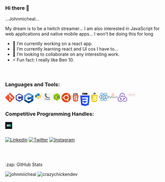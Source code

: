 ### Hi there 👋

...Johnmicheal...

My dream is to be a twitch streamer...
I am also interested in JavaScript for web applications and native mobile apps... I won't be doing this for long



<!--
**Johnmiicheal/Johnmiicheal** is a ✨ _special_ ✨ repository because its `README.md` (this file) appears on your GitHub profile.

Here are some ideas to get you started:

- 🔭 I’m currently working on a react app
- 🌱 I’m currently learning react and UI 'cos I don't know anyone who does react and good ui designs
- 👯 I’m looking to collaborate on any interesting work
- 🤔 I’m looking for help with ...
- 💬 Ask me about ...
- 📫 How to reach me: ...
- 😄 Pronouns: ...
- ⚡ Fun fact: ...


-->



- 🔭 I’m currently working on a react app.
- 🌱 I’m currently learning react and UI cos I have to...
- 👯 I’m looking to collaborate on any interesting work.
- ⚡ Fun fact: I really like Ben 10. 

<br />

### Languages and Tools:

<img align="left" width="30px" src="https://github.com/johnmiicheal/johnmiicheal/blob/main/images/git.png" />
<img align="left" width="30px" src="https://github.com/johnmiicheal/johnmiicheal/blob/main/images/c.png" />
<img align="left" width="30px" src="https://github.com/johnmiicheal/johnmiicheal/blob/main/images/cpp.png" />
<img align="left"  width="30px" src="https://github.com/johnmiicheal/johnmiicheal/blob/main/images/python.jpg" />
<img align="left" width="30px" src="https://github.com/johnmiicheal/johnmiicheal/blob/main/images/flask.png" />
<img align="left" width="30px" src="https://github.com/johnmiicheal/johnmiicheal/blob/main/images/nodejs.png" />
<img align="left" width="30px" src="https://github.com/johnmiicheal/johnmiicheal/blob/main/images/ubuntu.png" />
<img align="left" width="30px" src="https://github.com/johnmiicheal/johnmiicheal/blob/main/images/html.png" />
<img align="left" width="30px" src="https://github.com/johnmiicheal/johnmiicheal/blob/main/images/css.png" />
<img align="left" width="30px" src="https://github.com/johnmiicheal/johnmiicheal/blob/main/images/js.png" />
<img align="left" width="30px" src="https://github.com/johnmiicheal/johnmiicheal/blob/main/images/react.png" />
<img align="left" width="30px" src="https://github.com/johnmiicheal/johnmiicheal/blob/main/images/pytorch.png" />
<img align="left" width="30px" src="https://github.com/johnmiicheal/johnmiicheal/blob/main/images/redux.png" />
<img align="left" width="30px" src="https://github.com/johnmiicheal/johnmiicheal/blob/main/images/tensorflow-artificial-intelligence.jpg" />

<br />
<br />


### Competitive Programming Handles:

<a href="https://www.hackerrank.com/elijah_johnmich1" target="_blank"><img align="left" width="22px" src="https://github.com/johnmiicheal/johnmiicheal/blob/main/images/hackerrank.png" /> </a>


<br /><br />


[![Linkedin](https://img.shields.io/badge/LinkedIn-blue.svg?style=for-the-badge&logo=linkedin)](https://www.linkedin.com/in/johnmicheal-elijah-35b593190/)
[![Twitter](https://img.shields.io/badge/Twitter-skyblue.svg?style=for-the-badge&logo=twitter)](https://twitter.com/EJohnmicheal)
[![Instagram](https://img.shields.io/badge/Instagram-gray.svg?style=for-the-badge&logo=instagram)](https://www.instagram.com/iammiikel)


<br /><br />

<summary>:zap: GitHub Stats</summary>

<p align="left" height='130px'> <img src="https://github-readme-stats.vercel.app/api?username=johnmiicheal&show_icons=true&hide_title=true&include_all_commits=true&line_height=21&count_private=true" alt="johnmiicheal"/> <img src="https://github-readme-stats.vercel.app/api/top-langs/?username=johnmiicheal&layout=compact&show_icons=true&hide_title=true" alt="crazychickendev"/> </p>
  </p>

<br />
<br />
